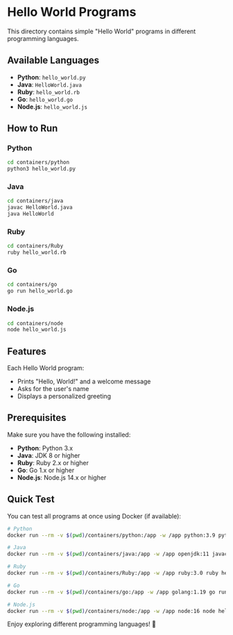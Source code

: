 # Hello World Programs

This directory contains simple "Hello World" programs in different programming languages.

## Available Languages

- **Python**: `hello_world.py`
- **Java**: `HelloWorld.java`
- **Ruby**: `hello_world.rb`
- **Go**: `hello_world.go`
- **Node.js**: `hello_world.js`

## How to Run

### Python
```bash
cd containers/python
python3 hello_world.py
```

### Java
```bash
cd containers/java
javac HelloWorld.java
java HelloWorld
```

### Ruby
```bash
cd containers/Ruby
ruby hello_world.rb
```

### Go
```bash
cd containers/go
go run hello_world.go
```

### Node.js
```bash
cd containers/node
node hello_world.js
```

## Features

Each Hello World program:
- Prints "Hello, World!" and a welcome message
- Asks for the user's name
- Displays a personalized greeting

## Prerequisites

Make sure you have the following installed:
- **Python**: Python 3.x
- **Java**: JDK 8 or higher
- **Ruby**: Ruby 2.x or higher
- **Go**: Go 1.x or higher
- **Node.js**: Node.js 14.x or higher

## Quick Test

You can test all programs at once using Docker (if available):

```bash
# Python
docker run --rm -v $(pwd)/containers/python:/app -w /app python:3.9 python3 hello_world.py

# Java
docker run --rm -v $(pwd)/containers/java:/app -w /app openjdk:11 javac HelloWorld.java && java HelloWorld

# Ruby
docker run --rm -v $(pwd)/containers/Ruby:/app -w /app ruby:3.0 ruby hello_world.rb

# Go
docker run --rm -v $(pwd)/containers/go:/app -w /app golang:1.19 go run hello_world.go

# Node.js
docker run --rm -v $(pwd)/containers/node:/app -w /app node:16 node hello_world.js
```

Enjoy exploring different programming languages! 🚀
